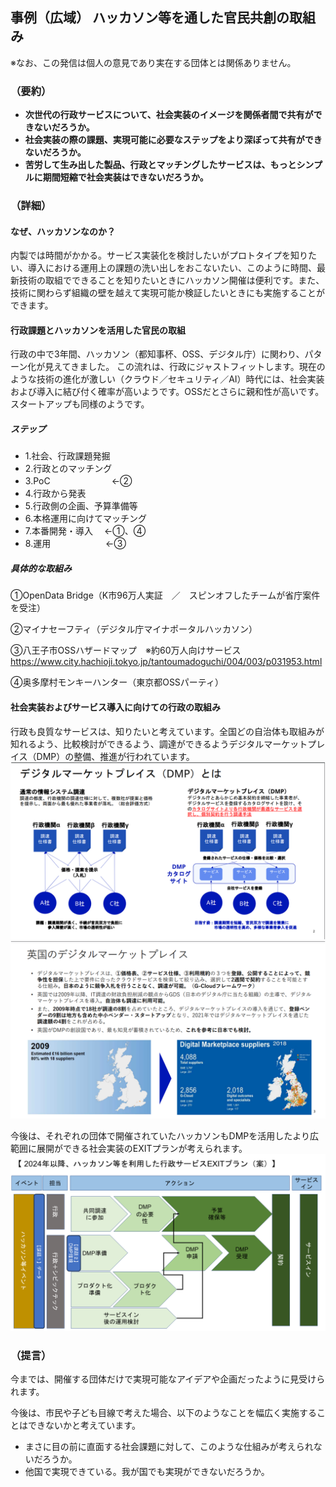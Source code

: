 ## 事例（広域） ハッカソン等を通した官民共創の取組み
※なお、この発信は個人の意見であり実在する団体とは関係ありません。

### （要約）

- <B>次世代の行政サービスについて、社会実装のイメージを関係者間で共有ができないだろうか。
- 社会実装の際の課題、実現可能に必要なステップをより深ぼって共有ができないだろうか。
- 苦労して生み出した製品、行政とマッチングしたサービスは、もっとシンプルに期間短縮で社会実装はできないだろうか。</B>


### （詳細）
#### なぜ、ハッカソンなのか？
内製では時間がかかる。サービス実装化を検討したいがプロトタイプを知りたい、導入における運用上の課題の洗い出しをおこないたい、このように時間、最新技術の取組でできることを知りたいときにハッカソン開催は便利です。また、技術に関わらず組織の壁を越えて実現可能か検証したいときにも実施することができます。

#### 行政課題とハッカソンを活用した官民の取組
行政の中で3年間、ハッカソン（都知事杯、OSS、デジタル庁）に関わり、パターン化が見えてきました。
この流れは、行政にジャストフィットします。現在のような技術の進化が激しい（クラウド／セキュリティ／AI）時代には、社会実装および導入に結び付く確率が高いようです。OSSだとさらに親和性が高いです。スタートアップも同様のようです。

##### ステップ
- 1.社会、行政課題発掘
- 2.行政とのマッチング
- 3.PoC　　　　　　　←②
- 4.行政から発表
- 5.行政側の企画、予算準備等
- 6.本格運用に向けてマッチング
- 7.本番開発・導入 　←①、④
- 8.運用　　　　　　 ←③

##### 具体的な取組み

①OpenData Bridge（K市96万人実証　／　スピンオフしたチームが省庁案件を受注）

②マイナセーフティ（デジタル庁マイナポータルハッカソン）

③八王子市OSSハザードマップ　※約60万人向けサービス
https://www.city.hachioji.tokyo.jp/tantoumadoguchi/004/003/p031953.html

④奥多摩村モンキーハンター（東京都OSSパーティ）

#### 社会実装およびサービス導入に向けての行政の取組み
行政も良質なサービスは、知りたいと考えています。全国どの自治体も取組みが知れるよう、比較検討ができるよう、調達ができるようデジタルマーケットプレイス（DMP）の整備、推進が行われています。
![](../images/sam01_DMP1.png)
![](../images/sam01_DMP2.png)

今後は、それぞれの団体で開催されていたハッカソンもDMPを活用したより広範囲に展開ができる社会実装のEXITプランが考えられます。
![](../images/sam02_DMP0.png)

### （提言）
今までは、開催する団体だけで実現可能なアイデアや企画だったように見受けられます。

今後は、市民や子ども目線で考えた場合、以下のようなことを幅広く実施することはできないかと考えています。
- まさに目の前に直面する社会課題に対して、このような仕組みが考えられないだろうか。
- 他国で実現できている。我が国でも実現ができないだろうか。